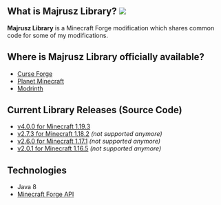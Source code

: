 ## What is Majrusz Library? [![](http://cf.way2muchnoise.eu/full_majrusz-library_downloads.svg)](https://www.curseforge.com/minecraft/mc-mods/majrusz-library)
**Majrusz Library** is a Minecraft Forge modification which shares common code for some of my modifications.

## Where is Majrusz Library officially available?
- [Curse Forge](https://www.curseforge.com/minecraft/mc-mods/majrusz-library)
- [Planet Minecraft](https://www.planetminecraft.com/mod/majrusz-library/)
- [Modrinth](https://modrinth.com/mod/majrusz-library)

## Current Library Releases (Source Code)
- [v4.0.0 for Minecraft 1.19.3](https://github.com/Majrusz/MajruszLibrary/tree/1.19.X)
- [v2.7.3 for Minecraft 1.18.2](https://github.com/Majrusz/MajruszLibrary/tree/1.18.X) *(not supported anymore)*
- [v2.6.0 for Minecraft 1.17.1](https://github.com/Majrusz/MajruszLibrary/tree/1.17.1) *(not supported anymore)*
- [v2.0.1 for Minecraft 1.16.5](https://github.com/Majrusz/MajruszLibrary/tree/1.16.4) *(not supported anymore)*

## Technologies
- Java 8
- [Minecraft Forge API](https://github.com/MinecraftForge/MinecraftForge)
